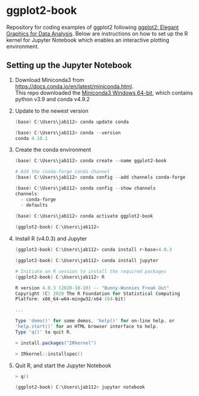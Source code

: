 # ggplot2-book

Repository for coding examples of ggplot2 following [ggplot2: Elegant Graphics 
for Data Analysis](https://ggplot2-book.org/index.html).  Below are instructions
on how to set up the R kernel for Jupyter Notebook which enables an interactive
plotting environment.

## Setting up the Jupyter Notebook
1.  Download Miniconda3 from https://docs.conda.io/en/latest/miniconda.html.  
This repo downloaded the [Miniconda3 Windows 64-bit](https://repo.anaconda.com/miniconda/Miniconda3-py39_4.9.2-Windows-x86_64.exe), 
which contains python v3.9 and conda v4.9.2

2.  Update to the newest version
	```powershell
	(base) C:\Users\jab112> conda update conda
	
	(base) C:\Users\jab112> conda --version
	conda 4.10.1
    ```

3.  Create the conda environment
	```powershell
	(base) C:\Users\jab112> conda create --name ggplot2-book
	
	# Add the conda-forge conda channel
	(base) C:\Users\jab112> conda config --add channels conda-forge
	
	(base) C:\Users\jab112> conda config --show channels
	channels:
	  - conda-forge
	  - defaults
	  
	(base) C:\Users\jab112> conda activate ggplot2-book
	
	(ggplot2-book) C:\Users\jab112> 
	```

4.  Install R (v4.0.3) and Jupyter
    ```powershell
	(ggplot2-book) C:\Users\jab112> conda install r-base=4.0.3
	
	(ggplot2-book) C:\Users\jab112> conda install jupyter
	
	# Initiate an R session to install the required packages
	(ggplot2-book) C:\Users\jab112> R
	
	R version 4.0.3 (2020-10-10) -- "Bunny-Wunnies Freak Out"
	Copyright (C) 2020 The R Foundation for Statistical Computing
	Platform: x86_64-w64-mingw32/x64 (64-bit)	
	
	...
	
	Type 'demo()' for some demos, 'help()' for on-line help, or
	'help.start()' for an HTML browser interface to help.
	Type 'q()' to quit R.
	
	> install.packages("IRkernel")
	
	> IRkernel::installspec()
	```

5.  Quit R, and start the Jupyter Notebook
	```powershell
	> q()
	
	(ggplot2-book) C:\Users\jab112> jupyter notebook
	
    ```